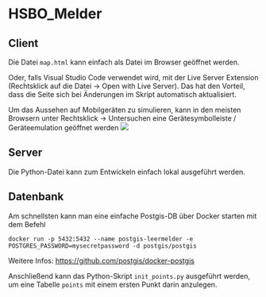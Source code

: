 # HSBO_Melder

## Client
Die Datei `map.html` kann einfach als Datei im Browser geöffnet werden. 

Oder, falls Visual Studio Code verwendet wird, mit der Live Server Extension (Rechtsklick auf die Datei -> Open with Live Server). Das hat den Vorteil, dass die Seite sich bei Änderungen im Skript automatisch aktualisiert.

Um das Aussehen auf Mobilgeräten zu simulieren, kann in den meisten Browsern unter Rechtsklick -> Untersuchen eine Gerätesymbolleiste / Geräteemulation geöffnet werden
![](/HSBO_Melder/2024-04-19%2016_08_55-Window.png)


## Server
Die Python-Datei kann zum Entwickeln einfach lokal ausgeführt werden.

## Datenbank
Am schnellsten kann man eine einfache Postgis-DB über Docker starten mit dem Befehl 

    docker run -p 5432:5432 --name postgis-leermelder -e POSTGRES_PASSWORD=mysecretpassword -d postgis/postgis

Weitere Infos: https://github.com/postgis/docker-postgis

Anschließend kann das Python-Skript `init_points.py` ausgeführt werden, um eine Tabelle `points` mit einem ersten Punkt darin anzulegen.